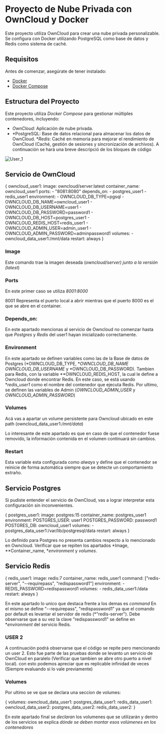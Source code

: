 # Proyecto de Nube Privada con OwnCloud y Docker
Este proyecto utiliza OwnCloud para crear una nube privada personalizable. Se configura con Docker utilizando PostgreSQL como base de datos y Redis como sistema de caché.
## Requisitos

Antes de comenzar, asegúrate de tener instalado:
- [Docker](https://www.docker.com/get-started)
- [Docker Compose](https://docs.docker.com/compose/)

## Estructura del Proyecto

Este proyecto utiliza *Docker Compose* para gestionar múltiples contenedores, incluyendo:

- *OwnCloud*: Aplicación de nube privada.
- *PostgreSQL: Base de datos relacional para almacenar los datos de OwnCloud. **Redis*: Caché en memoria para mejorar el rendimiento de OwnCloud (Caché, gestión de sesiones y sincronización de archivos).
A continuación se hará una breve descripció de los bloques de código

![User_1](https://github.com/user-attachments/assets/6ce86189-2f14-47f7-93b1-e288510e0c9d)


## Servicio de OwnCloud

{
owncloud_user1:
    image: owncloud/server:latest
    container_name: owncloud_user1
    ports:
      - "8081:8080"
    depends_on:
      - postgres_user1
      - redis_user1
    environment:
      - OWNCLOUD_DB_TYPE=pgsql
      - OWNCLOUD_DB_NAME=owncloud_user1
      - OWNCLOUD_DB_USERNAME=user1
      - OWNCLOUD_DB_PASSWORD=password1
      - OWNCLOUD_DB_HOST=postgres_user1
      - OWNCLOUD_REDIS_HOST=redis_user1
      - OWNCLOUD_ADMIN_USER=admin_user1
      - OWNCLOUD_ADMIN_PASSWORD=adminpassword1
    volumes:
      - owncloud_data_user1:/mnt/data
    restart: always
}


 ### Image 
 Este comando trae la imagen deseada (*owncloud/server) junto a la versión (latest*)

### Ports 
En este primer caso se utiliza *8001:8000*

8001 Representa el puerto local a abrir mientras que el puerto 8000 es el que se abre en el container. 

### Depends_on: 

En este apartado mencionas al servicio de Owncloud no comenzar hasta que *Postgres* y *Redis* del user1 hayan inicializado correctamente.

### Environment

En este apartado se definen variables como las de la Base de datos de Postgres (*OWNCLOUD_DB_TYPE, **OWNCLOUD_DB_NAME* *OWNCLOUD_DB_USERNAME* y *OWNCLOUD_DB_PASSWORD). Tambien para Redis, con la variable **OWNCLOUD_REDIS_HOST, la cual le define a Owncloud donde encontrar Redis. En este caso, se está usando **redis_user1* como el nombre del contenedor que ejecuta Redis.
Por ultimo, se definen las variables de Admin (*OWNCLOUD_ADMIN_USER* y *OWNCLOUD_ADMIN_PASSWORD*)

### Volumes
Acá vas a apartar un volume persistente para Owncloud ubicado en este path (owncloud_data_user1:*/mnt/data*)

Lo interesante de este apartado es que en caso de que el contenedor fuese removido, la información contenida en el volumen continuará sin cambios. 
### Restart
Esta variable esta configurada como *always* y define que el contenedor se reinicie de forma automática siempre que se detecte un comportamiento extraño. 

## Servicio Postgres 

Si pudiste entender el servicio de OwnCloud, vas a lograr interpretar esta configuración sin inconvenientes. 

{
 postgres_user1:
    image: postgres:15
    container_name: postgres_user1
    environment:
      POSTGRES_USER: user1
      POSTGRES_PASSWORD: password1
      POSTGRES_DB: owncloud_user1
    volumes:
      - postgres_data_user1:/var/lib/postgresql/data
    restart: always
}


Lo definido para Postgres no presenta cambios respecto a lo mencionado en Owncloud. Verificar que se repiten los apartados *Image, **Container_name, **environment* y *volumes*.


## Servicio Redis

{
  redis_user1:
    image: redis:7
    container_name: redis_user1
    command: ["redis-server", "--requirepass", "redispassword1"]
    environment:
      - REDIS_PASSWORD=redispassword1
    volumes:
      - redis_data_user1:/data
    restart: always
    }


En este apartado lo unico que destaca frente a los demas es *command*
En el mismo se define 
"--requirepass", "redispassword1" ya que el comando por default es levantar el servidor de redis (*"redis-server"). Debe observarse que a su vez la clave "redispassword1" se define en **environment* del servicio Redis.

### USER 2
A continuación podrá observarse que el código se repite pero mencionando un user 2. Esto fue parte de las pruebas donde se levanto un servicio de OwnCloud en paralelo (Verificar que tambien se abre otro puerto a nivel local). con esto podemos apreciar que es replicable infinidad de veces (Siempre evaluando si lo vale previamente)

### Volumes
Por ultimo se ve que se declara una seccion de volumes: 


{
volumes:
  owncloud_data_user1:
  postgres_data_user1:
  redis_data_user1:
  owncloud_data_user2:
  postgres_data_user2:
  redis_data_user2:
  }

En este apartado final se *declaran* los volumenes que se utilizarán y dentro de los servicios se explica *dónde se deben montar esos volúmenes en los contenedores*
